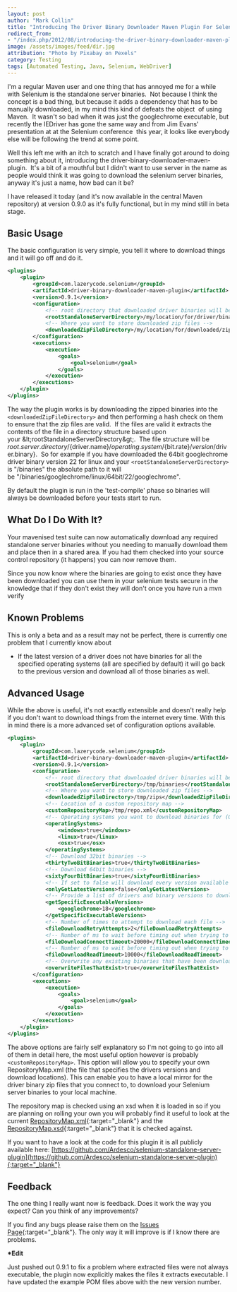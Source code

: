 ```yaml
---
layout: post
author: "Mark Collin"
title: "Introducing The Driver Binary Downloader Maven Plugin For Selenium"
redirect_from:
- "/index.php/2012/08/introducing-the-driver-binary-downloader-maven-plugin-for-selenium/"
image: /assets/images/feed/dir.jpg
attribution: "Photo by Pixabay on Pexels"
category: Testing
tags: [Automated Testing, Java, Selenium, WebDriver]
---
```

I'm a regular Maven user and one thing that has annoyed me for a while with Selenium is the standalone server binaries.  Not because I think the concept is a bad thing, but because it adds a dependency that has to be manually downloaded, in my mind this kind of defeats the object  of using Maven.  It wasn't so bad when it was just the googlechrome executable, but recently the IEDriver has gone the same way and from Jim Evans' presentation at at the Selenium conference  this year, it looks like everybody else will be following the trend at some point.

Well this left me with an itch to scratch and I have finally got around to doing something about it, introducing the driver-binary-downloader-maven-plugin.  It's a bit of a mouthful but I didn't want to use server in the name as people would think it was going to download the selenium server binaries, anyway it's just a name, how bad can it be?

I have released it today (and it's now available in the central Maven repository) at version 0.9.0 as it's fully functional, but in my mind still in beta stage.

## Basic Usage

The basic configuration is very simple, you tell it where to download things and it will go off and do it.
```xml
<plugins>
    <plugin>
        <groupId>com.lazerycode.selenium</groupId>
        <artifactId>driver-binary-downloader-maven-plugin</artifactId>
        <version>0.9.1</version>
        <configuration>
            <!-- root directory that downloaded driver binaries will be stored in -->
            <rootStandaloneServerDirectory>/my/location/for/driver/binaries</rootStandaloneServerDirectory>
            <!-- Where you want to store downloaded zip files -->
            <downloadedZipFileDirectory>/my/location/for/downloaded/zip/files</downloadedZipFileDirectory>
        </configuration>
        <executions>
            <execution>
                <goals>
                    <goal>selenium</goal>
                </goals>
            </execution>
        </executions>
    </plugin>
</plugins>
```

The way the plugin works is by downloading the zipped binaries into the `<downloadedZipFileDirectory>` and then performing a hash check on them to ensure that the zip files are valid.  If the files are valid it extracts the contents of the file in a directory structure based upon your &amp;lt;rootStandaloneServerDirectory&amp;gt;.  The file structure will be ${root.server.directory}/${driver.name}/${operating.system}/${bit.rate}/${version}/$driver.binary}.  So for example if you have downloaded the 64bit googlechrome driver binary version 22 for linux and your `<rootStandaloneServerDirectory>` is "/binaries" the absolute path to it will be "/binaries/googlechrome/linux/64bit/22/googlechrome".

By default the plugin is run in the 'test-compile' phase so binaries will always be downloaded before your tests start to run.

## What Do I Do With It?

Your mavenised test suite can now automatically download any required standalone server binaries without you needing to manually download them and place then in a shared area.  If you had them checked into your source control repository (it happens) you can now remove them.

Since you now know where the binaries are going to exist once they have been downloaded you can use them in your selenium tests secure in the knowledge that if they don't exist they will don't once you have run a mvn verify

## Known Problems

This is only a beta and as a result may not be perfect, there is currently one problem that I currently know about

- If the latest version of a driver does not have binaries for all the specified operating systems (all are specified by default) it will go back to the previous version and download all of those binaries as well.

## Advanced Usage

While the above is useful, it's not exactly extensible and doesn't really help if you don't want to download things from the internet every time.  With this in mind there is a more advanced set of configuration options available.

```xml
<plugins>
    <plugin>
        <groupId>com.lazerycode.selenium</groupId>
        <artifactId>driver-binary-downloader-maven-plugin</artifactId>
        <version>0.9.1</version>
        <configuration>
            <!-- root directory that downloaded driver binaries will be stored in -->
            <rootStandaloneServerDirectory>/tmp/binaries</rootStandaloneServerDirectory>
            <!-- Where you want to store downloaded zip files -->
            <downloadedZipFileDirectory>/tmp/zips</downloadedZipFileDirectory>
            <!-- Location of a custom repository map -->
            <customRepositoryMap>/tmp/repo.xml</customRepositoryMap>
            <!-- Operating systems you want to download binaries for (Only valid options are: windows, linux, osx) -->
            <operatingSystems>
                <windows>true</windows>
                <linux>true</linux>
                <osx>true</osx>
            </operatingSystems>
            <!-- Download 32bit binaries -->
            <thirtyTwoBitBinaries>true</thirtyTwoBitBinaries>
            <!-- Download 64bit binaries -->
            <sixtyFourBitBinaries>true</sixtyFourBitBinaries>
            <!-- If set to false will download every version available (Other filters will be taken into account -->
            <onlyGetLatestVersions>false</onlyGetLatestVersions>
            <!-- Provide a list of drivers and binary versions to download (this is a map so only one version can be specified per driver) -->
            <getSpecificExecutableVersions>
                <googlechrome>18</googlechrome>
            </getSpecificExecutableVersions>
            <!-- Number of times to attempt to download each file -->
            <fileDownloadRetryAttempts>2</fileDownloadRetryAttempts>
            <!-- Number of ms to wait before timing out when trying to connect to remote server to download file -->
            <fileDownloadConnectTimeout>20000</fileDownloadConnectTimeout>
            <!-- Number of ms to wait before timing out when trying to read file from remote server -->
            <fileDownloadReadTimeout>10000</fileDownloadReadTimeout>
            <!-- Overwrite any existing binaries that have been downloaded and extracted -->
            <overwriteFilesThatExist>true</overwriteFilesThatExist>
        </configuration>
        <executions>
            <execution>
                <goals>
                    <goal>selenium</goal>
                </goals>
            </execution>
        </executions>
    </plugin>
</plugins>
```

The above options are fairly self explanatory so I'm not going to go into all of them in detail here, the most useful option however is probably `<customRepositoryMap>`.  This option will allow you to specify your own RepositoryMap.xml (the file that specifies the drivers versions and download locations).  This can enable you to have a local mirror for the driver binary zip files that you connect to, to download your Selenium server binaries to your local machine.

The repository map is checked using an xsd when it is loaded in so if you are planning on rolling your own you will probably find it useful to look at the current [RepositoryMap.xml](https://github.com/Ardesco/selenium-standalone-server-plugin/blob/master/src/main/resources/RepositoryMap.xml){:target="_blank"} and the [RepositoryMap.xsd](https://github.com/Ardesco/selenium-standalone-server-plugin/blob/master/src/main/resources/RepositoryMap.xsd){:target="_blank"} that it is checked against.

If you want to have a look at the code for this plugin it is all publicly available here: [https://github.com/Ardesco/selenium-standalone-server-plugin](https://github.com/Ardesco/selenium-standalone-server-plugin){:target="_blank"}

## Feedback

The one thing I really want now is feedback.  Does it work the way you expect?  Can you think of any improvements?

If you find any bugs please raise them on the [Issues Page](https://github.com/Ardesco/selenium-standalone-server-plugin/issues){:target="_blank"}.  The only way it will improve is if I know there are problems.

**\*Edit**

Just pushed out 0.9.1 to fix a problem where extracted files were not always executable, the plugin now explicitly makes the files it extracts executable.  I have updated the example POM files above with the new version number.
